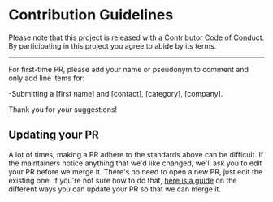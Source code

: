 # Contribution Guidelines

Please note that this project is released with a
[Contributor Code of Conduct](code-of-conduct.md). By participating in this
project you agree to abide by its terms.

---

For first-time PR, please add your name or pseudonym to comment and only add line items for:

-Submitting a [first name] and [contact], [category], [company].

Thank you for your suggestions!


## Updating your PR

A lot of times, making a PR adhere to the standards above can be difficult.
If the maintainers notice anything that we'd like changed, we'll ask you to
edit your PR before we merge it. There's no need to open a new PR, just edit
the existing one. If you're not sure how to do that,
[here is a guide](https://github.com/RichardLitt/knowledge/blob/master/github/amending-a-commit-guide.md)
on the different ways you can update your PR so that we can merge it.
